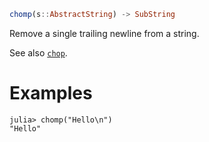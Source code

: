 ```julia
chomp(s::AbstractString) -> SubString
```

Remove a single trailing newline from a string.

See also [`chop`](@ref).

# Examples

```jldoctest
julia> chomp("Hello\n")
"Hello"
```
